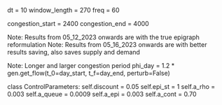 dt = 10
window_length = 270
freq = 60

congestion_start = 2400
congestion_end = 4000

Note: Results from 05_12_2023 onwards are with the true epigraph reformulation
Note: Results from 05_16_2023 onwards are with better results saving, also saves supply and demand

Note: Longer and larger congestion period
phi_day = 1.2 * gen.get_flow(t_0=day_start, t_f=day_end, perturb=False)

class ControlParameters:
    self.discount = 0.05
    self.epi_st = 1
    self.a_rho = 0.003
    self.a_queue = 0.0009
    self.a_epi = 0.003
    self.a_cont = 0.70